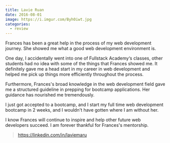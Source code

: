 ```yaml
---
title: Lavie Ruan
date: 2016-08-01
image: https://i.imgur.com/Byh0iwt.jpg
categories:
  - review
---
```


Frances has been a great help in the process of my web development journey. She showed me what a good web development environment is.

One day, I accidentally went into one of Fullstack Academy‘s classes, other students had no idea with some of the things that Frances showed me. It definitely gave me a head start in my career in web development and helped me pick up things more efficiently throughout the process.

Furthermore, Frances's broad knowledge in the web development field gave me a structured guideline in prepping for bootcamp applications. Her guidance has nourished me tremendously.

I just got accepted to a bootcamp, and I start my full time web development bootcamp in 2 weeks, and I wouldn't have gotten where I am without her.

I know Frances will continue to inspire and help other future web developers succeed. I am forever thankful for Frances's mentorship.

> https://linkedin.com/in/laviemaru
